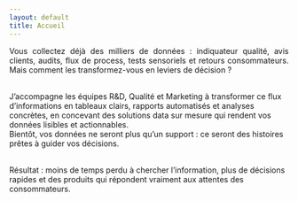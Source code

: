 ```yaml
---
layout: default
title: Accueil
---
```


<p style="text-align: justify;">
Vous collectez déjà des milliers de données : indiquateur qualité, avis clients, audits, flux de process, tests sensoriels et retours consommateurs. Mais comment les transformez-vous en leviers de décision ?<br><br>

J’accompagne les équipes R&D, Qualité et Marketing à transformer ce flux d’informations en tableaux clairs, rapports automatisés et analyses concrètes, en concevant des solutions data sur mesure qui rendent vos données lisibles et actionnables.<br>
Bientôt, vos données ne seront plus qu’un support : ce seront des histoires prêtes à guider vos décisions.<br><br>

Résultat : moins de temps perdu à chercher l’information, plus de décisions rapides et des produits qui répondent vraiment aux attentes des consommateurs.
</p>

